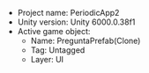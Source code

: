 <!-- UNITY CODE ASSIST INSTRUCTIONS START -->
- Project name: PeriodicApp2
- Unity version: Unity 6000.0.38f1
- Active game object:
  - Name: PreguntaPrefab(Clone)
  - Tag: Untagged
  - Layer: UI
<!-- UNITY CODE ASSIST INSTRUCTIONS END -->